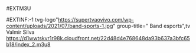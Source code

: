 #EXTM3U

#EXTINF:-1 tvg-logo"https://supertvaovivo.com/wp-content/uploads/2021/07/band-sports-1.jpg"
group-title=" Band esports",tv Valmir Silva
https://d1wwtskvr1r98k.cloudfront.net/22d48d4e768648da93b637a3bfc65b18/index_2.m3u8
